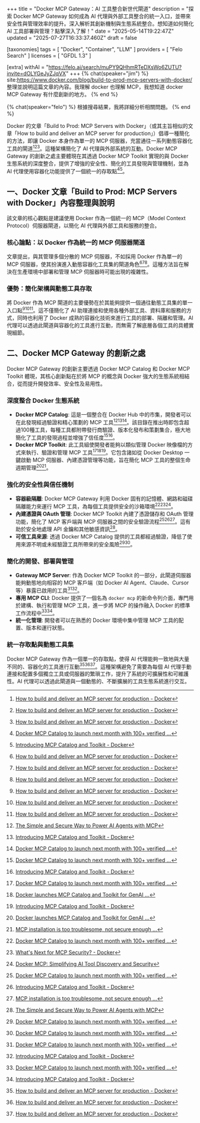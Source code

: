 +++
title = "Docker MCP Gateway：AI 工具整合新世代閘道"
description = "探索 Docker MCP Gateway 如何成為 AI 代理與外部工具整合的統一入口，並帶來安全性與管理效率的提升。深入解析其創新機制與生態系統整合。想知道如何簡化 AI 工具部署與管理？點擊深入了解！"
date = "2025-05-14T19:22:47Z"
updated = "2025-07-27T16:33:37.460Z"
draft = false

[taxonomies]
tags = [ "Docker", "Container", "LLM" ]
providers = [ "Felo Search" ]
licenses = [ "GFDL 1.3" ]

[extra]
withAI = "<https://felo.ai/search/muPY9QHhmRTeDXsWo6ZUTU?invite=dOLYGeJyZJqVX>"
+++
{% chat(speaker="jim") %}
site:<https://www.docker.com/blog/build-to-prod-mcp-servers-with-docker/> 整理並說明這篇文章的內容。我理解 docker 也理解 MCP，我想知道 docker MCP Gateway 有什麼創新的地方。
{% end %}

{% chat(speaker="felo") %}
根據搜尋結果，我將詳細分析相關問題。
{% end %}

Docker 的文章「Build to Prod: MCP Servers with Docker」（或其主旨相似的文章「How to build and deliver an MCP server for production」）倡導一種簡化的方法，即讓 Docker 本身作為單一的 MCP 伺服器，充當通往一系列動態容器化工具的閘道[^3][^39][^64]。這種架構簡化了 AI 代理與外部系統的互動。Docker MCP Gateway 的創新之處主要體現在其透過 Docker MCP Toolkit 實現的與 Docker 生態系統的深度整合，提供了增強的安全性、簡化的工具發現與管理機制，並為 AI 代理使用容器化功能提供了一個統一的存取點[^29][^58]。

## 一、Docker 文章「Build to Prod: MCP Servers with Docker」內容整理與說明

該文章的核心觀點是建議使用 Docker 作為一個統一的 MCP（Model Context Protocol）伺服器閘道，以簡化 AI 代理與外部工具和服務的整合。

### 核心論點：以 Docker 作為統一的 MCP 伺服器閘道

文章提出，與其管理多個分散的 MCP 伺服器，不如採用 Docker 作為單一的 MCP 伺服器，使其扮演進入動態容器化工具集的閘道角色[^3][^39][^64]。這種方法旨在解決在生產環境中部署和管理 MCP 伺服器時可能出現的複雜性。

### 優勢：簡化架構與動態工具存取

將 Docker 作為 MCP 閘道的主要優勢在於其能夠提供一個通往動態工具集的單一入口點[^3][^39][^64]。這不僅簡化了 AI 助理連接和使用各種外部工具、資料庫和服務的方式，同時也利用了 Docker 成熟的容器化技術來進行工具的部署、隔離和管理。AI 代理可以透過此閘道與容器化的工具進行互動，而無需了解底層各個工具的具體實現細節。

## 二、Docker MCP Gateway 的創新之處

Docker MCP Gateway 的創新主要透過 Docker MCP Catalog 和 Docker MCP Toolkit 體現，其核心創新點在於將 MCP 的概念與 Docker 強大的生態系統相結合，從而提升開發效率、安全性及易用性。

### 深度整合 Docker 生態系統

- **Docker MCP Catalog**: 這是一個整合在 Docker Hub 中的市集，開發者可以在此發現經過驗證和精心策劃的 MCP 工具[^1][^5][^14]。該目錄在推出時即包含超過100種工具，每種工具都附帶發行商驗證、版本化發布和策劃集合，極大地簡化了工具的發現過程並增強了信任度[^29][^40]。
- **Docker MCP Toolkit**: 此工具組使開發者能夠以類似管理 Docker 映像檔的方式來執行、驗證和管理 MCP 工具[^29][^33][^58]。它包含諸如從 Docker Desktop 一鍵啟動 MCP 伺服器、內建憑證管理等功能，旨在簡化 MCP 工具的整個生命週期管理[^33][^61]。

### 強化的安全性與信任機制

- **容器級隔離**: Docker MCP Gateway 利用 Docker 固有的記憶體、網路和磁碟隔離能力來運行 MCP 工具，為每個工具提供安全的沙箱環境[^29][^42][^63]。
- **內建憑證與 OAuth 管理**: Docker MCP Toolkit 內建了憑證儲存和 OAuth 管理功能，簡化了 MCP 客戶端與 MCP 伺服器之間的安全驗證流程[^29][^58][^61]。這有助於安全地處理 API 金鑰和其他敏感資訊[^66]。
- **可信工具來源**: 透過 Docker MCP Catalog 提供的工具都經過驗證，降低了使用來源不明或未經驗證工具所帶來的安全風險[^14][^29]。

### 簡化的開發、部署與管理

- **Gateway MCP Server**: 作為 Docker MCP Toolkit 的一部分，此閘道伺服器能夠動態地向相容的 MCP 客戶端（如 Docker AI Agent、Claude、Cursor 等）暴露已啟用的工具[^29][^58]。
- **專用 MCP CLI**: Docker 提供了一個名為 `docker mcp` 的新命令列介面，專門用於建構、執行和管理 MCP 工具，進一步將 MCP 的操作融入 Docker 的標準工作流程中[^29][^58]。
- **統一化管理**: 開發者可以在熟悉的 Docker 環境中集中管理 MCP 工具的配置、版本和運行狀態。

### 統一存取點與動態工具集

Docker MCP Gateway 作為一個單一的存取點，使得 AI 代理能夠一致地與大量不同的、容器化的工具進行互動[^3][^39][^64]。這種架構避免了需要為每個 AI 代理手動連接和配置多個獨立工具或伺服器的繁瑣工作，提升了系統的可擴展性和可維護性。AI 代理可以透過此閘道與一個動態的、不斷擴展的工具生態系統進行交互。

[^1]: [The Simple and Secure Way to Power AI Agents with MCP](https://www.docker.com/blog/announcing-docker-mcp-catalog-and-toolkit-beta/)
[^3]: [How to build and deliver an MCP server for production - Docker](https://www.docker.com/blog/build-to-prod-mcp-servers-with-docker/)
[^5]: [Introducing MCP Catalog and Toolkit - Docker](https://www.docker.com/blog/introducing-docker-mcp-catalog-and-toolkit/)
[^14]: [Docker MCP Catalog to launch next month with 100+ verified ...](https://sdtimes.com/ai/docker-mcp-catalog-to-launch-next-month-with-100-verified-mcp-tools/)
[^29]: [Docker MCP Catalog to launch next month with 100+ verified ...](https://sdtimes.com/ai/docker-mcp-catalog-to-launch-next-month-with-100-verified-mcp-tools/)
[^33]: [Docker launches MCP Catalog and Toolkit for GenAI ...](https://sp-edge.com/updates/42913)
[^39]: [How to build and deliver an MCP server for production - Docker](https://www.docker.com/blog/build-to-prod-mcp-servers-with-docker/)
[^40]: [Introducing MCP Catalog and Toolkit - Docker](https://www.docker.com/blog/introducing-docker-mcp-catalog-and-toolkit/)
[^42]: [What's Next for MCP Security? - Docker](https://www.docker.com/blog/whats-next-for-mcp-security/)
[^58]: [Introducing MCP Catalog and Toolkit - Docker](https://www.docker.com/blog/introducing-docker-mcp-catalog-and-toolkit/)
[^61]: [MCP installation is too troublesome, not secure enough ...](https://ullyer.medium.com/mcp-installation-is-too-troublesome-not-secure-enough-docker-stepped-in-d85e1e0cad9f)
[^63]: [Docker MCP: Simplifying AI Tool Discovery and Security](https://www.c-sharpcorner.com/article/docker-mcp-simplifying-ai-tool-discovery-and-security/)
[^64]: [How to build and deliver an MCP server for production - Docker](https://www.docker.com/blog/build-to-prod-mcp-servers-with-docker/)
[^66]: [The Simple and Secure Way to Power AI Agents with MCP](https://www.docker.com/blog/announcing-docker-mcp-catalog-and-toolkit-beta/)
